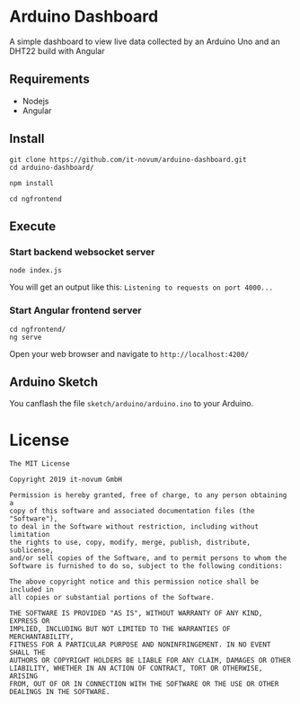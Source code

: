 # Arduino Dashboard
A simple dashboard to view live data collected by an Arduino Uno and an DHT22 build with Angular

## Requirements
 - Nodejs
 - Angular 

## Install
```
git clone https://github.com/it-novum/arduino-dashboard.git
cd arduino-dashboard/

npm install

cd ngfrontend
```

## Execute

### Start backend websocket server
```
node index.js
```

You will get an output like this: `Listening to requests on port 4000...`

### Start Angular frontend server
```
cd ngfrontend/
ng serve
```

Open your web browser and navigate to `http://localhost:4200/`

## Arduino Sketch
You canflash the file `sketch/arduino/arduino.ino` to your Arduino.

# License

```
The MIT License

Copyright 2019 it-novum GmbH

Permission is hereby granted, free of charge, to any person obtaining a
copy of this software and associated documentation files (the "Software"),
to deal in the Software without restriction, including without limitation
the rights to use, copy, modify, merge, publish, distribute, sublicense,
and/or sell copies of the Software, and to permit persons to whom the
Software is furnished to do so, subject to the following conditions:

The above copyright notice and this permission notice shall be included in
all copies or substantial portions of the Software.

THE SOFTWARE IS PROVIDED "AS IS", WITHOUT WARRANTY OF ANY KIND, EXPRESS OR
IMPLIED, INCLUDING BUT NOT LIMITED TO THE WARRANTIES OF MERCHANTABILITY,
FITNESS FOR A PARTICULAR PURPOSE AND NONINFRINGEMENT. IN NO EVENT SHALL THE
AUTHORS OR COPYRIGHT HOLDERS BE LIABLE FOR ANY CLAIM, DAMAGES OR OTHER
LIABILITY, WHETHER IN AN ACTION OF CONTRACT, TORT OR OTHERWISE, ARISING
FROM, OUT OF OR IN CONNECTION WITH THE SOFTWARE OR THE USE OR OTHER
DEALINGS IN THE SOFTWARE.
```